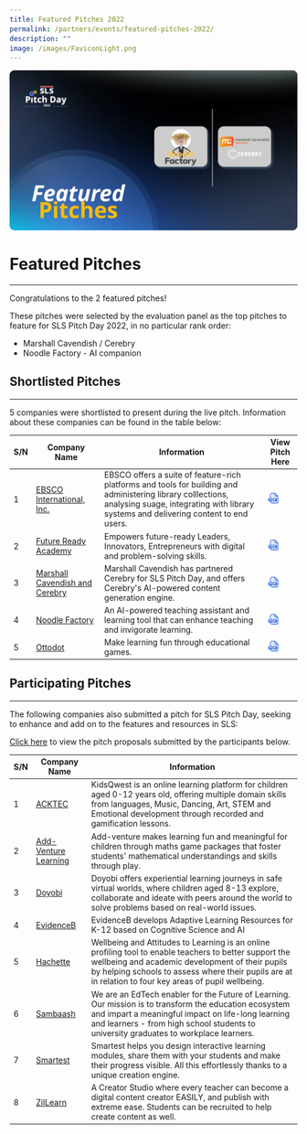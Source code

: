 ```yaml
---
title: Featured Pitches 2022
permalink: /partners/events/featured-pitches-2022/
description: ""
image: /images/FaviconLight.png
---
```

<img src="/images/3Partners/2022PitchDayFeaturedPitches.webp">
<h1>Featured Pitches</h1>
<hr>
Congratulations to the 2 featured pitches!

These pitches were selected by the evaluation panel as the top pitches to feature for SLS Pitch Day 2022, in no particular rank order:

- Marshall Cavendish / Cerebry
- Noodle Factory - AI companion

<h2> Shortlisted Pitches</h2>
<hr>     

5 companies were shortlisted to present during the live pitch. Information about these companies can be found in the table below:

<table>
<thead>
<tr>
<th>S/N</th>
<th>Company Name</th>
<th>Information</th>
<th>View Pitch Here</th>
</tr>
</thead>
<tbody>
<tr>
<td>1</td>
<td><a target="_blank" href="https://www.ebsco.com">EBSCO International, Inc.</a></td>
<td>EBSCO offers a suite of feature-rich platforms and tools for building and administering library colllections, analysing suage, integrating with library systems and delivering content to end users.</td>
<td><a href="https://go.gov.sg/ebsco22" target="_blank"><img src="/images/Icons/PDF32.svg" style="width:50%;"></a></td>
</tr>
<tr>
<td>2</td>
<td><a target="_blank" href="https://www.futurereadyacademy.com/">Future Ready Academy</a></td>
<td>Empowers future-ready Leaders, Innovators, Entrepreneurs with digital and problem-solving skills.</td>
<td><a href="https://go.gov.sg/fra22" target="_blank"><img src="/images/Icons/PDF32.svg" style="width:50%;"></a></td>
</tr>
<tr>
<td>3</td>
<td><a target="_blank" href="https://youtu.be/qocQgB3xVHg">Marshall Cavendish and Cerebry</a></td>
<td>Marshall Cavendish has partnered Cerebry for SLS Pitch Day, and offers Cerebry's AI-powered content generation engine.</td>
<td><a href="https://go.gov.sg/mcc22" target="_blank"><img src="/images/Icons/PDF32.svg" style="width:50%;"></a></td>
</tr>
<tr>
<td>4</td>
<td><a target="_blank" href="https://www.noodlefactory.ai">Noodle Factory</a></td>
<td>An AI-powered teaching assistant and learning tool that can enhance teaching and invigorate learning.</td>
<td><a href="https://go.gov.sg/nf22" target="_blank"><img src="/images/Icons/PDF32.svg" style="width:50%;"></a></td>
</tr>
<tr>
<td>5</td>
<td><a target="_blank" href="https://www.ottodot.com">Ottodot</a></td>
<td>Make learning fun through educational games.</td>
<td><a href="https://go.gov.sg/ottodot22" target="_blank"><img src="/images/Icons/PDF32.svg" style="width:50%;"></a></td>
</tr>
</tbody>
</table>



<h2> Participating Pitches</h2>
<hr> 

The following companies also submitted a pitch for SLS Pitch Day, seeking to enhance and add on to the features and resources in SLS:

<a target="_blank" href="https://go.gov.sg/slspd2022-ft">Click here</a> to view the pitch proposals submitted by the participants below.

<table>
<thead>
<tr>
<th>S/N</th>
<th>Company Name</th>
<th>Information</th>
</tr>
</thead>
<tbody>
<tr>
<td>1</td>
<td><a target="_blank" href="https://www.acktechnologies.com">ACKTEC</a></td>
<td>KidsQwest is an online learning platform for children aged 0-12 years old, offering multiple domain skills from languages, Music, Dancing, Art, STEM and Emotional development through recorded and gamification lessons.</td>
</tr>
<tr>
<td>2</td>
<td><a target="_blank" href="https://www.add-venture.com.sg">Add-Venture Learning</a></td>
<td>Add-venture makes learning fun and meaningful for children through maths game packages that foster students' mathematical understandings and skills through play.</td>
</tr>
<tr>
<td>3</td>
<td><a target="_blank" href="https://www.doyobi.com">Doyobi</a></td>
<td>Doyobi offers experiential learning journeys in safe virtual worlds, where children aged 8-13 explore, collaborate and ideate with peers around the world to solve problems based on real-world issues.</td>
</tr>
<tr>
<td>4</td>
<td><a target="_blank" href="https://www.evidenceb.com">EvidenceB</a></td>
<td>EvidenceB develops Adaptive Learning Resources for K-12 based on Cognitive Science and AI</td>
</tr>
<tr>
<td>5</td>
<td><a target="_blank" href="https://www.hoddereducation.sg">Hachette</a></td>
<td>Wellbeing and Attitudes to Learning is an online profiling tool to enable teachers to better support the wellbeing and academic development of their pupils by helping schools to assess where their pupils are at in relation to four key areas of pupil wellbeing.</td>
</tr>
<tr>
<td>6</td>
<td><a target="_blank" href="https://www.sambaash.com">Sambaash</a></td>
<td>We are an EdTech enabler for the Future of Learning. Our mission is to transform the education ecosystem and impart a meaningful impact on life-long learning and learners - from high school students to university graduates to workplace learners.</td>
</tr>
<tr>
<td>7</td>
<td><a target="_blank" href="https://smartest.io">Smartest</a></td>
<td>Smartest helps you design interactive learning modules, share them with your students and make their progress visible. All this effortlessly thanks to a unique creation engine.</td>
</tr>
<tr>
<td>8</td>
<td><a target="_blank" href="https://www.zillearn.com">ZilLearn</a></td>
<td>A Creator Studio where every teacher can become a digital content creator EASILY, and publish with extreme ease. Students can be recruited to help create content as well.</td>
</tr>
</tbody>
</table>